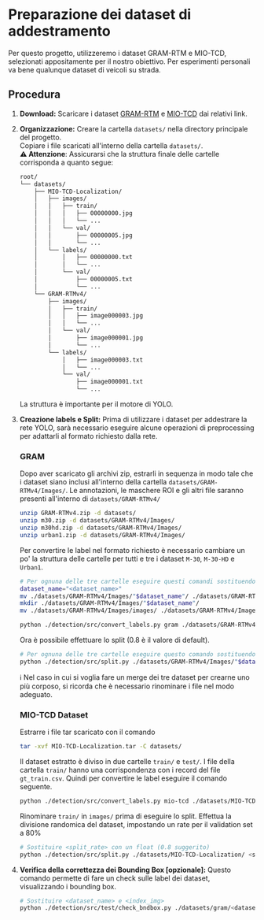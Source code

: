 # Preparazione dei dataset di addestramento
Per questo progetto, utilizzeremo i dataset GRAM-RTM e MIO-TCD, selezionati appositamente per il nostro obiettivo. Per esperimenti personali va bene qualunque dataset di veicoli su strada.

## Procedura
1.  **Download:** Scaricare i dataset [GRAM-RTM](https://gram.web.uah.es/data/datasets/rtm/index.html) e [MIO-TCD](https://tcd.miovision.com/challenge/dataset.html) dai relativi link.
2.  **Organizzazione:** Creare la cartella `datasets/` nella directory principale del progetto.\
Copiare i file scaricati all'interno della cartella `datasets/`.\
**⚠️ Attenzione**: Assicurarsi che la struttura finale delle cartelle corrisponda a quanto segue:
    ```markdown
    root/
    └── datasets/
        ├── MIO-TCD-Localization/
        │   ├── images/
        │   │   ├── train/
        │   │   │   ├── 00000000.jpg
        │   │   │   └── ...
        │   │   └── val/
        │   │       ├── 00000005.jpg
        │   │       └── ...
        │   └── labels/
        │       │   ├── 00000000.txt
        │       │   └── ...
        │       └── val/
        │           ├── 00000005.txt
        │           └── ...
        └── GRAM-RTMv4/
            ├── images/
            │   ├── train/
            │   │   ├── image000003.jpg
            │   │   └── ...
            │   └── val/
            │       ├── image000001.jpg
            │       └── ...
            └── labels/
                │   ├── image000003.txt
                │   └── ...
                └── val/
                    ├── image000001.txt
                    └── ...
    ```
    La struttura è importante per il motore di YOLO.

3.  **Creazione labels e Split:** Prima di utilizzare i dataset per addestrare la rete YOLO, sarà necessario eseguire alcune operazioni di preprocessing per adattarli al formato richiesto dalla rete.


    ### GRAM
    Dopo aver scaricato gli archivi zip, estrarli in sequenza in modo tale che i dataset siano inclusi all'interno della cartella `datasets/GRAM-RTMv4/Images/`. Le annotazioni, le maschere ROI e gli altri file saranno presenti all'interno di `datasets/GRAM-RTMv4/`

    ```sh
    unzip GRAM-RTMv4.zip -d datasets/
    unzip m30.zip -d datasets/GRAM-RTMv4/Images/
    unzip m30hd.zip -d datasets/GRAM-RTMv4/Images/
    unzip urban1.zip -d datasets/GRAM-RTMv4/Images/
    ```

    Per convertire le label nel formato richiesto è necessario cambiare un po' la struttura delle cartelle per tutti e tre i dataset `M-30`, `M-30-HD` e `Urban1`.

    ```sh
    # Per ognuna delle tre cartelle eseguire questi comandi sostituendo <dataset_name>
    dataset_name="<dataset_name>"
    mv ./datasets/GRAM-RTMv4/Images/"$dataset_name"/ ./datasets/GRAM-RTMv4/Images/images/
    mkdir ./datasets/GRAM-RTMv4/Images/"$dataset_name"/
    mv ./datasets/GRAM-RTMv4/Images/images/ ./datasets/GRAM-RTMv4/Images/"$dataset_name"/images/

    python ./detection/src/convert_labels.py gram ./datasets/GRAM-RTMv4/Images/"$dataset_name"/images/ ./datasets/GRAM-RTMv4/Annotations/"$dataset_name"/xml/
    ```

    Ora è possibile effettuare lo split (0.8 è il valore di default).

    ```sh
    # Per ognuna delle tre cartelle eseguire questo comando sostituendo <dataset_name> e <split_rate> con un float (0.8 suggerito)
    python ./detection/src/split.py ./datasets/GRAM-RTMv4/Images/"$dataset_name"/ <split_rate>
    ```

    ℹ️   Nel caso in cui si voglia fare un merge dei tre dataset per crearne uno più corposo, si ricorda che è necessario rinominare i file nel modo adeguato.


    ### MIO-TCD Dataset

    Estrarre i file tar scaricato con il comando
    ```sh
    tar -xvf MIO-TCD-Localization.tar -C datasets/
    ```

    Il dataset estratto è diviso in due cartelle `train/` e `test/`. I file della cartella `train/` hanno una corrispondenza con i record del file `gt_train.csv`. Quindi per convertire le label eseguire il comando seguente.

    ```sh
    python ./detection/src/convert_labels.py mio-tcd ./datasets/MIO-TCD-Localization/train/ ./datasets/MIO-TCD-Localization/gt_train.csv
    ```

    Rinominare `train/` in `images/` prima di eseguire lo split. Effettua la divisione randomica del dataset, impostando un rate per il validation set a 80%
    ```sh
    # Sostituire <split_rate> con un float (0.8 suggerito)
    python ./detection/src/split.py ./datasets/MIO-TCD-Localization/ <split_rate>
    ```



4.  **Verifica della correttezza dei Bounding Box [opzionale]:** Questo comando permette di fare un check sulle label dei dataset, visualizzando i bounding box.
    ```sh
    # Sostituire <dataset_name> e <index_img>
    python ./detection/src/test/check_bndbox.py ./datasets/gram/<dataset_name>/images/ <index_img>
    ```

